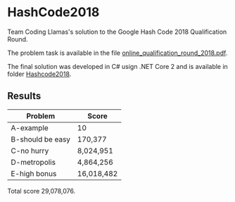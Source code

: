 # HashCode2018
Team Coding Llamas's solution to the Google Hash Code 2018 Qualification Round.

The problem task is available in the file [online_qualification_round_2018.pdf](online_qualification_round_2018.pdf.pdf).

The final solution was developed in C# usign .NET Core 2 and is available in folder [Hashcode2018](Hashcode2018).

Results
-------

| Problem                  |  Score     |
| ------------------------ | --------   |
| A-example                |         10 |
| B-should be easy         |    170,377 |
| C-no hurry               |  8,024,951 |
| D-metropolis             |  4,864,256 |
| E-high bonus             | 16,018,482 |

Total score 29,078,076.

